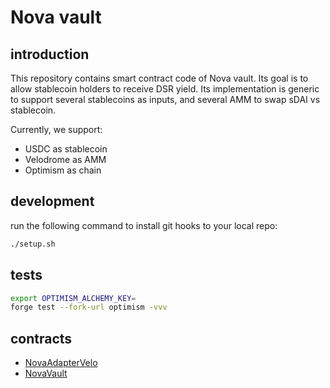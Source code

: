 # Nova vault

## introduction

This repository contains smart contract code of Nova vault.
Its goal is to allow stablecoin holders to receive DSR yield.
Its implementation is generic to support several stablecoins as inputs,
and several AMM to swap sDAI vs stablecoin.

Currently, we support:
- USDC as stablecoin
- Velodrome as AMM
- Optimism as chain

## development

run the following command to install git hooks to your local repo:
```bash
./setup.sh
```

## tests
```bash
export OPTIMISM_ALCHEMY_KEY=
forge test --fork-url optimism -vvv
```

## contracts

- [NovaAdapterVelo](https://optimistic.etherscan.io/address/0xA0E5013486E9fecC15835B9D9c76bB209eA48273)
- [NovaVault](https://optimistic.etherscan.io/address/0x7A8F265F2d1362ED8b6D5dd52E82741217BE8D3C)